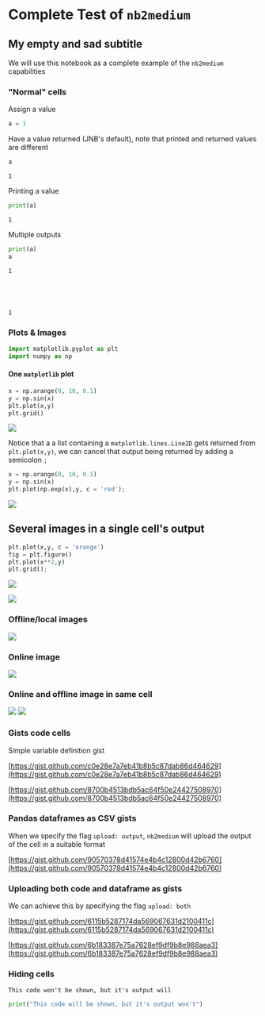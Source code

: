 # Complete Test of `nb2medium`

## My empty and sad subtitle

We will use this notebook as a complete example of the `nb2medium` capabilities

### "Normal" cells

Assign a value


```python
a = 1
```

Have a value returned (JNB's default), note that printed and returned values are different


```python
a
```




    1



Printing a value


```python
print(a)
```

    1


Multiple outputs


```python
print(a)
a
```

    1





    1



### Plots & Images


```python
import matplotlib.pyplot as plt
import numpy as np
```

#### One `matplotlib` plot


```python
x = np.arange(0, 10, 0.1)
y = np.sin(x)
plt.plot(x,y)
plt.grid()
```

![](https://cdn-images-1.medium.com/proxy/1*60J3d7TXOUcpu2ND8sun0Q.png)


Notice that a a list containing a `matplotlib.lines.Line2D` gets returned from `plt.plot(x,y)`, we can cancel that output being returned by adding a semicolon `;`


```python
x = np.arange(0, 10, 0.1)
y = np.sin(x)
plt.plot(np.exp(x),y, c = 'red');
```

![](https://cdn-images-1.medium.com/proxy/1*ky0JIY4Tf-2HfBXtNZhFog.png)


## Several images in a single cell's output


```python
plt.plot(x,y, c = 'orange')
fig = plt.figure()
plt.plot(x**2,y)
plt.grid();
```

![](https://cdn-images-1.medium.com/proxy/1*XCrZjB5ZPHHlPuV1hmhTiA.png)

![](https://cdn-images-1.medium.com/proxy/1*k2qlCbK6GPq596AbnJ2xjw.png)


### Offline/local images

![](https://cdn-images-1.medium.com/proxy/1*xYdnXpwz3wapR0XTS4aP6Q.png)

### Online image

![](https://external-content.duckduckgo.com/iu/?u=https%3A%2F%2Ftse3.mm.bing.net%2Fth%3Fid%3DOIP.TYe3gPutefAvqQe69fSXYAAAAA%26pid%3DApi&f=1)

### Online and offline image in same cell

![](https://external-content.duckduckgo.com/iu/?u=https%3A%2F%2Ftse3.mm.bing.net%2Fth%3Fid%3DOIP.TYe3gPutefAvqQe69fSXYAAAAA%26pid%3DApi&f=1)
![](https://cdn-images-1.medium.com/proxy/1*xYdnXpwz3wapR0XTS4aP6Q.png)

### Gists code cells

Simple variable definition gist

[https://gist.github.com/c0e28e7a7eb41b8b5c87dab86d464629](https://gist.github.com/c0e28e7a7eb41b8b5c87dab86d464629)


[https://gist.github.com/8700b4513bdb5ac64f50e24427508970](https://gist.github.com/8700b4513bdb5ac64f50e24427508970)


### Pandas dataframes as CSV gists

When we specify the flag `upload: output`, `nb2medium` will upload the output of the cell in a suitable format

[https://gist.github.com/90570378d41574e4b4c12800d42b6760](https://gist.github.com/90570378d41574e4b4c12800d42b6760)


### Uploading both code and dataframe as gists

We can achieve this by specifying the flag `upload: both`

[https://gist.github.com/6115b5287174da569067631d2100411c](https://gist.github.com/6115b5287174da569067631d2100411c)

[https://gist.github.com/6b183387e75a7628ef9df9b8e988aea3](https://gist.github.com/6b183387e75a7628ef9df9b8e988aea3)


### Hiding cells

    This code won't be shown, but it's output will



```python
print("This code will be shown, but it's output won't")
```
